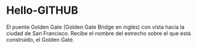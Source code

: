 # Hello-GITHUB

El puente Golden Gate (Golden Gate Bridge en inglés) con vista hacia la ciudad de San Francisco. Recibe el nombre del estrecho sobre el que está construido, el Golden Gate.
